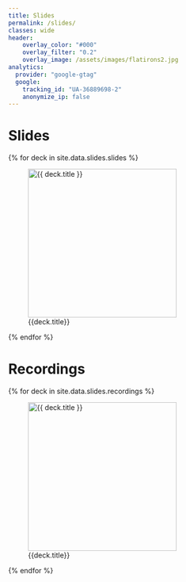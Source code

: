 ```yaml
---
title: Slides
permalink: /slides/
classes: wide
header:
    overlay_color: "#000"
    overlay_filter: "0.2"
    overlay_image: /assets/images/flatirons2.jpg
analytics:
  provider: "google-gtag"
  google:
    tracking_id: "UA-36889698-2"
    anonymize_ip: false 
---
```

<h1>Slides</h1>
<div>
    {% for deck in site.data.slides.slides %}
    <figure>
        <a href=
            {% if deck.url contains "://" %}
              "{{ deck.url }}"
            {% else %}
              "{{ deck.url | relative_url }}"
            {% endif %}
            title="{{ deck.title }}"
        >
        <img class="thumb" width="300" src=
          {% if deck.image_path contains "://" %}
            "{{ deck.image_path }}"
          {% else %}
            "{{ deck.image_path | relative_url }}"
          {% endif %}
          alt="{{ deck.title }}">
        </a>
        <figcaption>
        {{deck.title}}
        </figcaption>
    </figure>
    {% endfor %}
</div>

<h1>Recordings</h1>
<div>
    {% for deck in site.data.slides.recordings %}
    <figure>
        <a href=
            {% if deck.url contains "://" %}
              "{{ deck.url }}"
            {% else %}
              "{{ deck.url | relative_url }}"
            {% endif %}
            title="{{ deck.title }}"
        >
        <img class="thumb" width="300" src=
          {% if deck.image_path contains "://" %}
            "{{ deck.image_path }}"
          {% else %}
            "{{ deck.image_path | relative_url }}"
          {% endif %}
          alt="{{ deck.title }}">
        </a>
        <figcaption>
        {{deck.title}}
        </figcaption>
    </figure>
    {% endfor %}
</div>